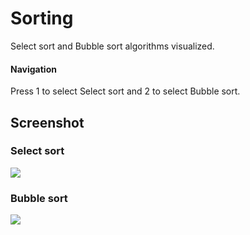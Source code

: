 # Sorting
Select sort and Bubble sort algorithms visualized.
#### Navigation
Press 1 to select Select sort and 2 to select Bubble sort.

Screenshot
---
### Select sort
![](https://i.imgur.com/hqdpWbq.png)
### Bubble sort
![](https://i.imgur.com/K6lMOGk.png)